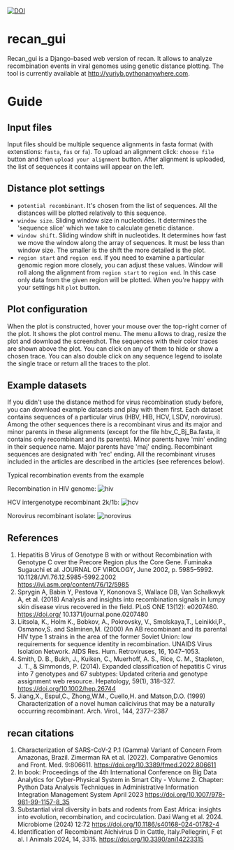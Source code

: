 [![DOI](https://joss.theoj.org/papers/10.21105/joss.02014/status.svg)](https://doi.org/10.21105/joss.02014)

# recan_gui
Recan_gui is a Django-based web version of recan. It allows to analyze recombination events in viral genomes using genetic distance plotting. The tool is currently available at http://yuriyb.pythonanywhere.com.
# Guide
## Input files
Input files should be multiple sequence alignments in fasta format (with extenstions: `fasta`, `fas` or `fa`).
To upload an alignment click: `choose file` button and then `upload your alignment` button. After alignment is uploaded, the list of sequences it contains will appear on the left. 

## Distance plot settings
- `potential recombinant`. It's chosen from the list of sequences. All the distances will be plotted relatively to this sequence.
- `window size`. Sliding window size in nucleotides. It determines the 'sequence slice' which we take to calculate genetic distance.
- `window shift`. Sliding window shift in nucleotides. It determines how fast we move the window along the array of sequences. It must be less than window size. The smaller is the shift the more detailed is the plot. 
- `region start` and `region end`. If you need to examine a particular genomic region more closely, you can adjust these values. Window will roll along the alignment from `region start` to `region end`. In this case only data from the given region will be plotted. 
When you're happy with your settings hit `plot` button.

## Plot configuration
When the plot is constructed, hover your mouse over the top-right corner of the plot. It shows the plot control menu. The menu allows to drag, resize the plot and download the screenshot. The sequences with their color traces are shown above the plot. You can click on any of them to hide or show a chosen trace. You can also double click on any sequence legend to isolate the single trace or return all the traces to the plot.   





## Example datasets
If you didn't use the distance method for virus recombination study before, you can download example datasets and play with them first. Each dataset contains sequences of a particular virus (HBV, HIB, HCV, LSDV, norovirus). Among the other sequences there is a recombinant virus and its major and minor parents in these alignments (except for the file hbv_C_Bj_Ba.fasta, it contains only recombinant and its parents). Minor parents have 'min' ending in their sequence name. Major parents have 'maj' ending. Recombinant sequences are designated with 'rec' ending. All the recombinant viruses included in the articles are described in the articles (see references below). 

Typical recombination events from the example

Recombination in HIV genome:
![hiv](https://raw.githubusercontent.com/babinyurii/recan/master/pictures/hiv_rec_kal153.png)

HCV intergenotype recombinant 2k/1b:
![hcv](https://raw.githubusercontent.com/babinyurii/recan/master/pictures/hcv_2k_1b_rec.png)

Norovirus recombinant isolate:
![norovirus](https://raw.githubusercontent.com/babinyurii/recan/master/pictures/norovirus_rec.png)



## References
1. Hepatitis B Virus of Genotype B with or without Recombination with Genotype C over the Precore Region plus the Core Gene. Fuminaka Sugauchi et al. JOURNAL OF VIROLOGY, June 2002, p. 5985–5992. 10.1128/JVI.76.12.5985-5992.2002 https://jvi.asm.org/content/76/12/5985
2. Sprygin A, Babin Y, Pestova Y, Kononova S, Wallace DB, Van Schalkwyk A, et al. (2018) Analysis and insights into recombination signals in lumpy skin disease virus recovered in the field. PLoS ONE 13(12): e0207480. https://doi.org/ 10.1371/journal.pone.0207480
3. Liitsola, K., Holm K., Bobkov, A., Pokrovsky, V., Smolskaya,T., Leinikki,P., Osmanov,S. and Salminen,M. (2000) An AB recombinant and its parental HIV type 1 strains in the area of the former Soviet Union: low requirements for sequence identity in recombination. UNAIDS Virus Isolation Network. AIDS Res. Hum. Retroviruses, 16, 1047–1053.
4. Smith, D. B., Bukh, J., Kuiken, C., Muerhoff, A. S., Rice, C. M., Stapleton, J. T., & Simmonds, P. (2014). Expanded classification of hepatitis C virus into 7 genotypes and 67 subtypes: Updated criteria and genotype assignment web resource. Hepatology, 59(1), 318–327. https://doi.org/10.1002/hep.26744
5. Jiang,X., Espul,C., Zhong,W.M., Cuello,H. and Matson,D.O. (1999) Characterization of a novel human calicivirus that may be a naturally occurring recombinant. Arch. Virol., 144, 2377–2387

## recan citations
1. Characterization of SARS-CoV-2 P.1 (Gamma) Variant of Concern From Amazonas, Brazil. Zimerman RA et al. (2022). Comparative Genomics and Front. Med. 9:806611.  https://doi.org/10.3389/fmed.2022.806611
2. In book: Proceedings of the 4th International Conference on Big Data Analytics for Cyber-Physical System in Smart City - Volume 2. Chapter: Python Data Analysis Techniques in Administrative Information Integration Management System April 2023  https://doi.org/10.1007/978-981-99-1157-8_35
3. Substantial viral diversity in bats and rodents from East Africa: insights into evolution, recombination, and cocirculation. Daxi Wang et al. 2024. Microbiome (2024) 12:72 https://doi.org/10.1186/s40168-024-01782-4
4. Identification of Recombinant Aichivirus D in Cattle, Italy.Pellegrini, F et al. I Animals 2024, 14, 3315. https://doi.org/10.3390/ani14223315






